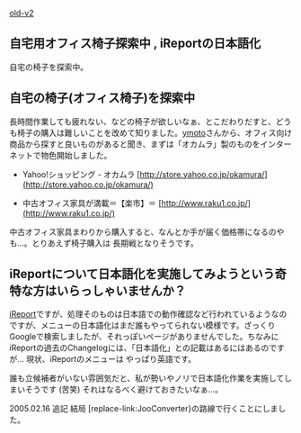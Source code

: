 [old-v2](ig050212-orig.html)

## 自宅用オフィス椅子探索中 , iReportの日本語化

自宅の椅子を探索中。


## 自宅の椅子(オフィス椅子)を探索中

長時間作業しても疲れない、などの椅子が欲しいなぁ、とこだわりだすと、どうも椅子の購入は難しいことを改めて知りました。[ymoto](http://d.hatena.ne.jp/ymoto/)さんから、オフィス向け商品から探すと良いものがあると聞き、まずは「オカムラ」製のものをインターネットで物色開始しました。


* Yahoo!ショッピング - オカムラ
  [http://store.yahoo.co.jp/okamura/](http://store.yahoo.co.jp/okamura/)
  
* 中古オフィス家具が満載＝【楽市】＝
  [http://www.raku1.co.jp/](http://www.raku1.co.jp/)

中古オフィス家具まわりから購入すると、なんとか手が届く価格帯になるのやも…。とりあえず椅子購入は 長期戦となりそうです。

## iReportについて日本語化を実施してみようという奇特な方はいらっしゃいませんか？

[iReport](http://ireport.sourceforge.net/)ですが、処理そのものは日本語での動作確認など行われているようなのですが、メニューの日本語化はまだ誰もやってられない模様です。ざっくりGoogleで検索しましたが、それっぽいページがありませんでした。ちなみに
iReportの過去のChangelogには、「日本語化」との記載はあるにはあるのですが… 現状、iReportのメニューは やっぱり英語です。

誰も立候補者がいない雰囲気だと、私が勢いやノリで日本語化作業を実施してしまいそうです (苦笑) それはなるべく避けておきたいなぁ…。

2005.02.16 追記 結局 [replace-link:JooConverter}の路線で行くことにしました。